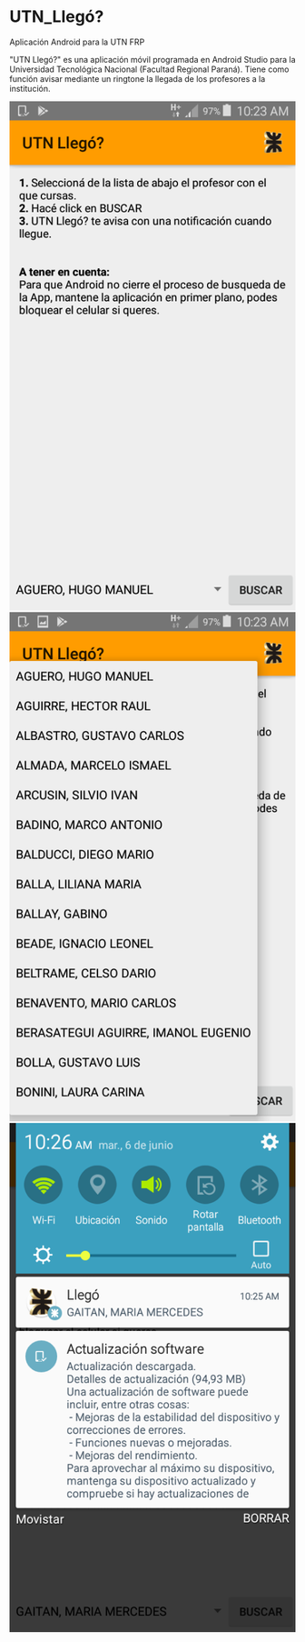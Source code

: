 # UTN_Llegó?
Aplicación Android para la UTN FRP

"UTN Llegó?" es una aplicación móvil programada en Android Studio para la Universidad Tecnológica Nacional (Facultad Regional Paraná).
Tiene como función avisar mediante un ringtone la llegada de los profesores a la institución.

![Screenshot](Screenshot_2017-06-06-10-23-46.png)
![Screenshot](Screenshot_2017-06-06-10-23-57.png)
![Screenshot](Screenshot_2017-06-06-10-26-33.png)

